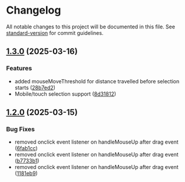 # Changelog

All notable changes to this project will be documented in this file. See [standard-version](https://github.com/conventional-changelog/standard-version) for commit guidelines.

## [1.3.0](https://github.com/badasukerubin/react-simple-drag-selection/compare/v1.2.0...v1.3.0) (2025-03-16)


### Features

* added mouseMoveThreshold for distance travelled before selection starts ([28b7ed2](https://github.com/badasukerubin/react-simple-drag-selection/commit/28b7ed204b35967bdbd5fbae151534e160a64526))
* Mobile/touch selection support ([8d31812](https://github.com/badasukerubin/react-simple-drag-selection/commit/8d318125ea015da39678543f789e213599f172b6))

## [1.2.0](https://github.com/badasukerubin/react-simple-drag-selection/compare/v1.1.1...v1.2.0) (2025-03-15)


### Bug Fixes

* removed onclick event listener on handleMouseUp after drag event ([6fab1cc](https://github.com/badasukerubin/react-simple-drag-selection/commit/6fab1cc51f53f946835948ec91d4d2843fe8c9ca))
* removed onclick event listener on handleMouseUp after drag event ([b7733b1](https://github.com/badasukerubin/react-simple-drag-selection/commit/b7733b1060937ef0d93b5f6c22ba2b7bde62f0c7))
* removed onclick event listener on handleMouseUp after drag event ([1181eb9](https://github.com/badasukerubin/react-simple-drag-selection/commit/1181eb9ab416261e694fbad5c272ec10f07e770c))
